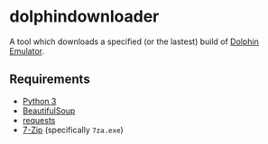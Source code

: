 # dolphindownloader
A tool which downloads a specified (or the lastest) build of [Dolphin Emulator](https://dolphin-emu.org/).

## Requirements
* [Python 3](https://www.python.org/)
* [BeautifulSoup](http://www.crummy.com/software/BeautifulSoup/)
* [requests](http://docs.python-requests.org/)
* [7-Zip](http://www.7-zip.org/) (specifically `7za.exe`)
